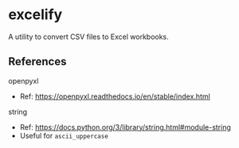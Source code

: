 # excelify

A utility to convert CSV files to Excel workbooks.


## References

openpyxl
- Ref: https://openpyxl.readthedocs.io/en/stable/index.html

string
- Ref: https://docs.python.org/3/library/string.html#module-string
- Useful for `ascii_uppercase`